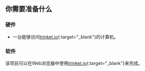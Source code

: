 ## 你需要准备什么

### 硬件

+ 一台能够访问[trinket.io](https://trinket.io){:target="_blank"}的计算机。

### 软件

该项目可以在Web浏览器中使用[trinket.io](https://trinket.io){:target="_blank"}来完成。